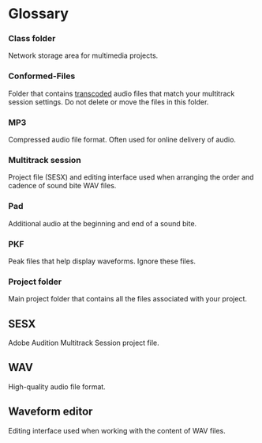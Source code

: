 # Glossary

### Class folder

Network storage area for multimedia projects.

### Conformed-Files

Folder that contains [transcoded](https://en.wikipedia.org/wiki/Transcoding) audio files that match your multitrack session settings. Do not delete or move the files in this folder.

### MP3

Compressed audio file format. Often used for online delivery of audio.

### Multitrack session

Project file \(SESX\) and editing interface used when arranging the order and cadence of sound bite WAV files.

### Pad

Additional audio at the beginning and end of a sound bite.

### PKF

Peak files that help display waveforms. Ignore these files.

### Project folder

Main project folder that contains all the files associated with your project.

## SESX

Adobe Audition Multitrack Session project file.

## WAV

High-quality audio file format.

## Waveform editor

Editing interface used when working with the content of WAV files.

